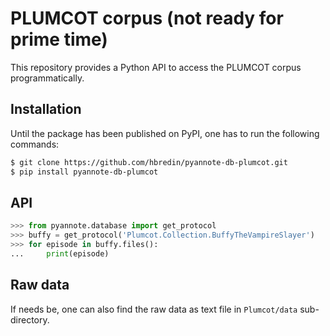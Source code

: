 # PLUMCOT corpus (not ready for prime time)

This repository provides a Python API to access the PLUMCOT corpus programmatically.

## Installation

Until the package has been published on PyPI, one has to run the following commands:

```bash
$ git clone https://github.com/hbredin/pyannote-db-plumcot.git
$ pip install pyannote-db-plumcot
```

## API

```python
>>> from pyannote.database import get_protocol
>>> buffy = get_protocol('Plumcot.Collection.BuffyTheVampireSlayer')
>>> for episode in buffy.files():
...     print(episode)
```

## Raw data

If needs be, one can also find the raw data as text file in `Plumcot/data` sub-directory.
